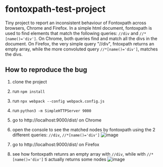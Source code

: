 # fontoxpath-test-project
Tiny project to report an inconsistent behaviour of Fontoxpath across browsers, Chrome and Firefox.
In a simple html document, fontoxpath is used to find elements that match the following queries: `//div` and `//*[name()='div']`.
On Chrome, both queries find and match all the divs in the document.
On Firefox, the very simple query "//div", fntoxpath returns an empty array, while the more convoluted query `//*[name()='div']`, matches the divs. 

## How to reproduce the bug
1. clone the project
2. run `npm install`
3. run `npx webpack --config webpack.config.js`
4. run `python3 -m SimpleHTTPServer 9000`
5. go to http://localhost:9000/dist/ on Chrome
6. open the console to see the matched nodes by fontoxpath using the 2 different queries: `//div`, `//*[name()='div']`
![image](https://github.com/ilariaschinina/fontoxpath-test-project/assets/54150499/189ce1d5-8e1f-47f8-a544-f66628e0016c)


7. go to http://localhost:9000/dist/ on Firefox
8. see how fontoxpath retunrs an empty array with `//div`, while with `//*[name()='div']` ti actually returns some nodes
![image](https://github.com/ilariaschinina/fontoxpath-test-project/assets/54150499/df982944-8e4f-461b-9c03-3b6d7294f517)
